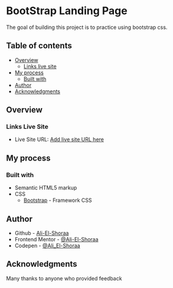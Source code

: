 # BootStrap Landing Page

The goal of building this project is to practice using bootstrap css.

## Table of contents

- [Overview](#overview)
  - [Links live site](#links-live-site)
- [My process](#my-process)
  - [Built with](#built-with)
- [Author](#author)
- [Acknowledgments](#acknowledgments)

## Overview

### Links Live Site

- Live Site URL: [Add live site URL here]( https://ali-el-shoraa.github.io/bootstrap-websit/)

## My process

### Built with

- Semantic HTML5 markup
- CSS
  - [Bootstrap](https://getbootstrap.com/) - Framework CSS



## Author

- Github - [Ali-El-Shoraa](https://github.com/Ali-El-Shoraa)
- Frontend Mentor - [@Ali-El-Shoraa](https://www.frontendmentor.io/profile/Ali-El-Shoraa)
- Codepen - [@Ali_El-Shoraa](https://codepen.io/Ali_El-Shoraa)

## Acknowledgments

Many thanks to anyone who provided feedback
